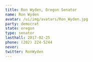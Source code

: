 ```yaml
---
title: Ron Wyden, Oregon Senator
name: Ron Wyden
avatar: /ui/img/avatars/Ron_Wyden.jpg
party: democrat
state: oregon
type: senator
lasthall: 2017-02-25
phone: (202) 224-5244
never: 
twitter: RonWyden
---
```

